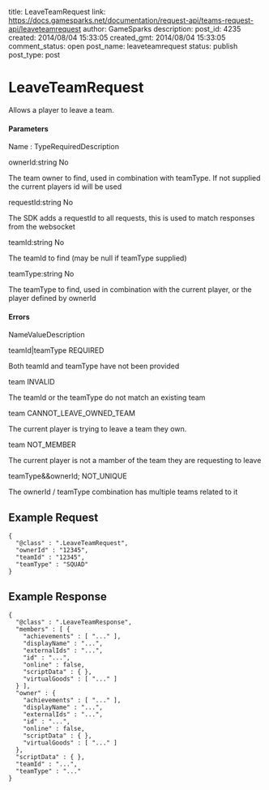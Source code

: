 title: LeaveTeamRequest
link: https://docs.gamesparks.net/documentation/request-api/teams-request-api/leaveteamrequest
author: GameSparks
description: 
post_id: 4235
created: 2014/08/04 15:33:05
created_gmt: 2014/08/04 15:33:05
comment_status: open
post_name: leaveteamrequest
status: publish
post_type: post

<!--Allows a player to leave a team. -->

# LeaveTeamRequest

Allows a player to leave a team.

#### Parameters

Name : TypeRequiredDescription

ownerId:string
No

The team owner to find, used in combination with teamType. If not supplied the current players id will be used

requestId:string
No

The SDK adds a requestId to all requests, this is used to match responses from the websocket

teamId:string
No

The teamId to find (may be null if teamType supplied)

teamType:string
No

The teamType to find, used in combination with the current player, or the player defined by ownerId

#### Errors

NameValueDescription

teamId|teamType
REQUIRED

Both teamId and teamType have not been provided

team
INVALID

The teamId or the teamType do not match an existing team

team
CANNOT_LEAVE_OWNED_TEAM

The current player is trying to leave a team they own.

team
NOT_MEMBER

The current player is not a mamber of the team they are requesting to leave

teamType&&ownerId;
NOT_UNIQUE

The ownerId / teamType combination has multiple teams related to it

  


## Example Request
    
    
    {
      "@class" : ".LeaveTeamRequest",
      "ownerId" : "12345",
      "teamId" : "12345",
      "teamType" : "SQUAD"
    }

## Example Response
    
    
    {
      "@class" : ".LeaveTeamResponse",
      "members" : [ {
        "achievements" : [ "..." ],
        "displayName" : "...",
        "externalIds" : "...",
        "id" : "...",
        "online" : false,
        "scriptData" : { },
        "virtualGoods" : [ "..." ]
      } ],
      "owner" : {
        "achievements" : [ "..." ],
        "displayName" : "...",
        "externalIds" : "...",
        "id" : "...",
        "online" : false,
        "scriptData" : { },
        "virtualGoods" : [ "..." ]
      },
      "scriptData" : { },
      "teamId" : "...",
      "teamType" : "..."
    }